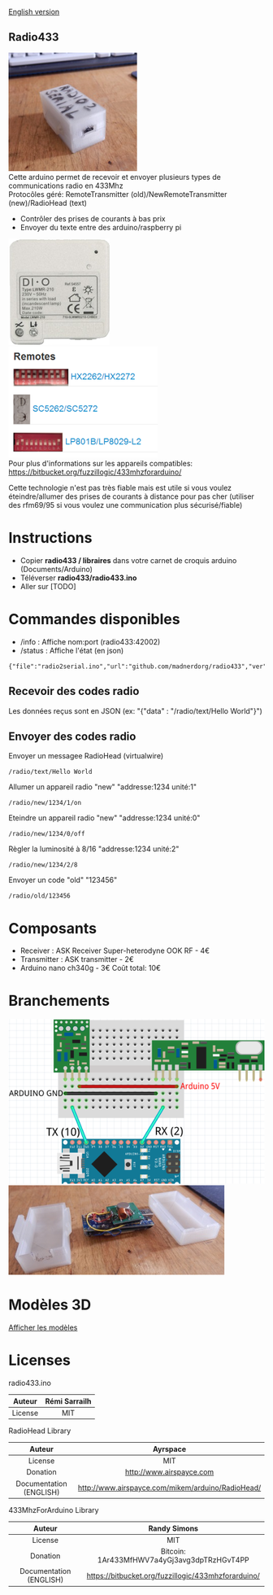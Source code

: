 [English version](https://github.com/madnerdorg/radio433/)

Radio433
----
![radio2serial](https://github.com/madnerdorg/radio433/blob/master/doc/radio2serial.jpg)        
Cette arduino permet de recevoir et envoyer plusieurs types de communications radio en 433Mhz           
Protocôles géré: RemoteTransmitter (old)/NewRemoteTransmitter (new)/RadioHead (text)      

* Contrôler des prises de courants à bas prix    
* Envoyer du texte entre des arduino/raspberry pi   

![new](https://github.com/madnerdorg/radio433/blob/master/doc/new.png)   
![old](https://github.com/madnerdorg/radio433/blob/master/doc/old.png)   
Pour plus d'informations sur les appareils compatibles: https://bitbucket.org/fuzzillogic/433mhzforarduino/    

Cette technologie n'est pas très fiable mais est utile si vous voulez éteindre/allumer des prises de courants à distance pour pas cher (utiliser des rfm69/95 si vous voulez une communication plus sécurisé/fiable)      

# Instructions
* Copier **radio433 / libraires** dans votre carnet de croquis arduino (Documents/Arduino)
* Téléverser **radio433/radio433.ino**   
* Aller sur [TODO]   
  
# Commandes disponibles
* /info : Affiche nom:port (radio433:42002)  
* /status : Affiche l'état (en json)  
```
{"file":"radio2serial.ino","url":"github.com/madnerdorg/radio433","ver":"1.2","pins":"tx:10;rx:2","state":"tx:1;rx:1"}
```
## Recevoir des codes radio
Les données reçus sont en JSON (ex: "{"data" : "/radio/text/Hello World"}")

## Envoyer des codes radio
Envoyer un messagee RadioHead (virtualwire)
```
/radio/text/Hello World
```
Allumer un appareil radio "new" "addresse:1234 unité:1" 
```
/radio/new/1234/1/on
```
Eteindre un appareil radio "new" "addresse:1234 unité:0"
```
/radio/new/1234/0/off
```
Règler la luminosité à 8/16 "addresse:1234 unité:2"
```
/radio/new/1234/2/8
```
Envoyer un code "old" "123456"
```
/radio/old/123456
```

# Composants
* Receiver : ASK Receiver Super-heterodyne  OOK RF - 4€
* Transmitter : ASK transmitter - 2€
* Arduino nano ch340g - 3€
Coût total: 10€

# Branchements
![Pinout](https://raw.githubusercontent.com/madnerdorg/radio433/master/doc/schema_radio2serial.png)
![radio2serial_internal](https://github.com/madnerdorg/radio433/blob/master/doc/radio2serial_internal.jpg)

# Modèles 3D
[Afficher les modèles](https://github.com/madnerdorg/radio433/tree/master/3D)

# Licenses

radio433.ino      

|Auteur                 | Rémi Sarrailh                                    |
|:---------------------:|:------------------------------------------------:|
|License                | MIT                                              |

RadioHead Library      

|Auteur                 | Ayrspace                                         |
|:---------------------:|:------------------------------------------------:|
|License                | MIT                                              |
|Donation               | http://www.airspayce.com                         |
|Documentation (ENGLISH)| http://www.airspayce.com/mikem/arduino/RadioHead/|


433MhzForArduino Library     

|Auteur                 | Randy Simons                                                |
|:---------------------:|:-----------------------------------------------------------:|
|License                | MIT                                                         |
|Donation               | Bitcoin: 1Ar433MfHWV7a4yGj3avg3dpTRzHGvT4PP                 |
|Documentation (ENGLISH)| https://bitbucket.org/fuzzillogic/433mhzforarduino/         |

